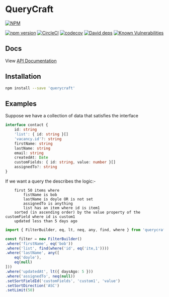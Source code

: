 # QueryCraft

[![NPM](https://nodei.co/npm/querycraft.png)](https://npmjs.org/package/querycraft)

[![npm version](https://badge.fury.io/js/querycraft.svg)](https://badge.fury.io/js/querycraft)
[![CircleCI](https://circleci.com/gh/BeameryHQ/QueryCraft.svg?style=shield)](https://circleci.com/gh/BeameryHQ/QueryCraft)
[![codecov](https://codecov.io/gh/BeameryHQ/QueryCraft/branch/master/graph/badge.svg)](https://codecov.io/gh/BeameryHQ/QueryCraft)
[![David deps](https://david-dm.org/BeameryHQ/QueryCraft.svg)](https://david-dm.org/BeameryHQ/QueryCraft)
[![Known Vulnerabilities](https://snyk.io/test/github/beameryhq/querycraft/badge.svg)](https://snyk.io/test/github/beameryhq/querycraft)

## Docs

View [API Documentation](https://beameryhq.github.io/QueryCraft/classes/_filter_.filterbuilder.html)

## Installation

```sh
npm install --save 'querycraft'
```

## Examples

Suppose we have a collection of data that satisfies the interface

```ts
interface contact {
    id: string
    'list': { id: string }[]
    'vacancy.id'?: string
    firstName: string
    lastName: string
    email: string
    createdAt: Date
    customFields: { id: string, value: number }[]
    assignedTo?: string
}
```

If we want a query the describes the logic:-
```
    first 50 items where
        fistName is bob
        lastName is doyle OR is not set
        assignedTo is anything
        list has an item where id is item1
    sorted (in ascending order) by the value property of the customField where id is custom1
    updated less than 5 days ago
```

```ts
import { FilterBuilder, eq, lt, neq, any, find, where } from 'querycraft'

const filter = new FilterBuilder()
.where('firstName', eq('bob'))
.where('list', find(where('id', eq('ite,1'))))
.where('lastName', any([
    eq('doyle'),
    eq(null)
]))
.where('updatedAt', lt({ daysAgo: 5 }))
.where('assignedTo', neq(null))
.setSortFieldId('customFields', 'custom1', 'value')
.setSortDirection('ASC')
.setLimit(50)

```
